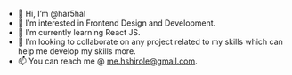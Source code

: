 - 👋 Hi, I’m @har5hal
- 👀 I’m interested in Frontend Design and Development.
- 🌱 I’m currently learning React JS.
- 💞️ I’m looking to collaborate on any project related to my skills which can help me develop my skills more.
- 📫 You can reach me @ me.hshirole@gmail.com.

<!---
har5hal/har5hal is a ✨ special ✨ repository because its `README.md` (this file) appears on your GitHub profile.
You can click the Preview link to take a look at your changes.
--->
